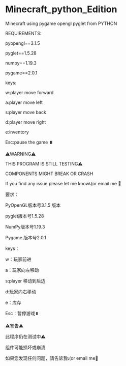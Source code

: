 # Minecraft_python_Edition
Minecraft using pygame opengl pyglet from PYTHON

REQUIREMENTS:

pyopengl==3.1.5

pyglet==1.5.28

numpy==1.19.3

pygame==2.0.1

keys:

w:player move forward

a:player move left

s:player move back

d:player move right

e:inventory

Esc:pause the game ⏸️


⚠️WARNING⚠️

THIS PROGRAM IS STILL TESTING⚠️

COMPONENTS MIGHT BREAK OR CRASH

If you find any issue please let me know📞(or email me 📧

要求：

PyOpenGL版本号3.1.5 版本

pyglet版本号1.5.28

NumPy版本号1.19.3

Pygame 版本号2.0.1

keys：

w：玩家前进

a：玩家向左移动

s:player 移动到后边

d:玩家向右移动

e：库存

Esc：暂停游戏⏸️

⚠️警告⚠️

此程序仍在测试中⚠️

组件可能损坏或崩溃

如果您发现任何问题，请告诉我📞(or email me📧
